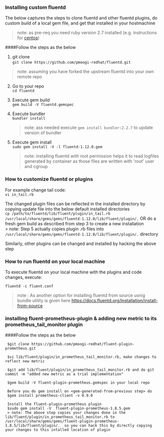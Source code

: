 
### Installing custom fluentd

The below captures the steps to clone fluentd and other fluentd plugins, do custom build of a local gem file, and get that installed in your hostmachine

> note: as pre-req you need ruby version 2.7 installed (e.g. instructions for [centos](https://tecadmin.net/install-ruby-latest-stable-centos/))  

####Follow the steps as the below
 
 1. git clone  
    `git clone https://github.com/pmoogi-redhat/fluentd.git`    
 > note: assuming you have forked the upstream fluentd into your own remote repo
 2. Go to your repo  
    `cd fluentd`
 3. Execute gem build    
     `gem build -V fluentd.gemspec`  
 4. Execute bundler  
    `bundler install`   
    > note: ass needed execute `gem install bundler:2.2.7` to update version of bundler    

 5. Execute gem install  
    `sudo gem install -V -l fluentd-1.12.0.gem`   
    > note: installing fluentd with root permission helps it to read logfiles generated by container as those files are written with 'root' user and cgroup
    
 ### How to customize fluentd or plugins 
   For example change tail code:  
   `vi in_tail.rb`    
   
   The changed plugin files can be reflected in the installed directory by copying update file into the below default installed directories  
   `cp /path/to/fluentd/lib/fluent/plugin/in_tail.rb /usr/local/share/gems/gems/fluentd-1.12.0/lib/fluent/plugin/.`
   OR do a fresh gem build as described from step 3 to create a new installation  
    > note: Step 5 actually copies plugin .rb files into `/usr/local/share/gems/gems/fluentd-1.12.0/lib/fluent/plugin/.` directory  
   
   Similarly, other plugins can be changed and installed by hacking the above step
   
 ### How to run fluentd on your local machine
  To execute fluentd on your local machine with the plugins and code changes, execute:  
     
  `fluentd -c fluent.conf`  
    
 > note : As another option for installing fluentd from source usnig bundle utility is given here https://docs.fluentd.org/installation/install-from-source


### installing fluent-prometheus-plugin & adding new metric to its prometheus_tail_monitor plugin

####Follow the steps as the below

     $git clone https://github.com/pmoogi-redhat/fluent-plugin-prometheus.git
     
     $vi lib/fluent/plugin/in_prometheus_tail_monitor.rb, make changes to reflect new metric
     
     $git add lib/fluent/plugin/in_prometheus_tail_monitor.rb and do git commit -m "added new metric as a trial implementation"
     
     $gem build -V fluent-plugin-prometheus.gemspec in your local repo
 
     Before you do gem install on <gem-generated-from-previous step> do
     $gem install prometheus-client -v 0.9.0
 
     Install the fluent-plugin-prometheus plugin
     $sudo gem install -V  fluent-plugin-prometheus-1.8.5.gem
     > note: The above step copies your changes done in the lib/fluent/plugin/in_prometheus_tail_monitor.rb to /usr/local/share/gems/gems/fluent-plugin-prometheus-1.8.5/lib/fluent/plugin/.  so you can hack this by directly copying your changes to this intalled location of plugin
